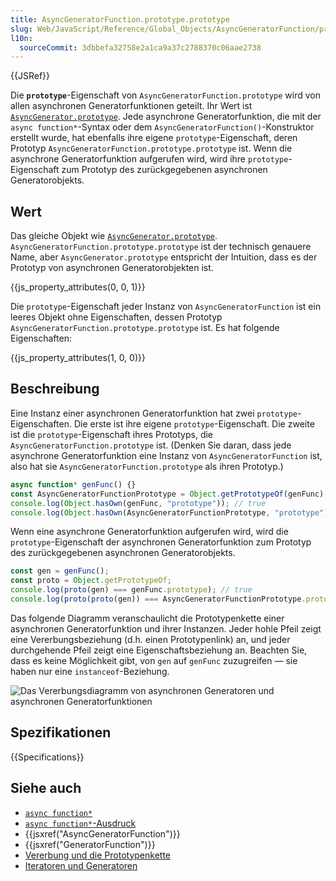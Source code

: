 ```yaml
---
title: AsyncGeneratorFunction.prototype.prototype
slug: Web/JavaScript/Reference/Global_Objects/AsyncGeneratorFunction/prototype
l10n:
  sourceCommit: 3dbbefa32758e2a1ca9a37c2788370c06aae2738
---
```


{{JSRef}}

Die **`prototype`**-Eigenschaft von `AsyncGeneratorFunction.prototype` wird von allen asynchronen Generatorfunktionen geteilt. Ihr Wert ist [`AsyncGenerator.prototype`](/de/docs/Web/JavaScript/Reference/Global_Objects/AsyncGenerator). Jede asynchrone Generatorfunktion, die mit der `async function*`-Syntax oder dem `AsyncGeneratorFunction()`-Konstruktor erstellt wurde, hat ebenfalls ihre eigene `prototype`-Eigenschaft, deren Prototyp `AsyncGeneratorFunction.prototype.prototype` ist. Wenn die asynchrone Generatorfunktion aufgerufen wird, wird ihre `prototype`-Eigenschaft zum Prototyp des zurückgegebenen asynchronen Generatorobjekts.

## Wert

Das gleiche Objekt wie [`AsyncGenerator.prototype`](/de/docs/Web/JavaScript/Reference/Global_Objects/AsyncGenerator). `AsyncGeneratorFunction.prototype.prototype` ist der technisch genauere Name, aber `AsyncGenerator.prototype` entspricht der Intuition, dass es der Prototyp von asynchronen Generatorobjekten ist.

{{js_property_attributes(0, 0, 1)}}

Die `prototype`-Eigenschaft jeder Instanz von `AsyncGeneratorFunction` ist ein leeres Objekt ohne Eigenschaften, dessen Prototyp `AsyncGeneratorFunction.prototype.prototype` ist. Es hat folgende Eigenschaften:

{{js_property_attributes(1, 0, 0)}}

## Beschreibung

Eine Instanz einer asynchronen Generatorfunktion hat zwei `prototype`-Eigenschaften. Die erste ist ihre eigene `prototype`-Eigenschaft. Die zweite ist die `prototype`-Eigenschaft ihres Prototyps, die `AsyncGeneratorFunction.prototype` ist. (Denken Sie daran, dass jede asynchrone Generatorfunktion eine Instanz von `AsyncGeneratorFunction` ist, also hat sie `AsyncGeneratorFunction.prototype` als ihren Prototyp.)

```js
async function* genFunc() {}
const AsyncGeneratorFunctionPrototype = Object.getPrototypeOf(genFunc);
console.log(Object.hasOwn(genFunc, "prototype")); // true
console.log(Object.hasOwn(AsyncGeneratorFunctionPrototype, "prototype")); // true
```

Wenn eine asynchrone Generatorfunktion aufgerufen wird, wird die `prototype`-Eigenschaft der asynchronen Generatorfunktion zum Prototyp des zurückgegebenen asynchronen Generatorobjekts.

```js
const gen = genFunc();
const proto = Object.getPrototypeOf;
console.log(proto(gen) === genFunc.prototype); // true
console.log(proto(proto(gen)) === AsyncGeneratorFunctionPrototype.prototype); // true
```

Das folgende Diagramm veranschaulicht die Prototypenkette einer asynchronen Generatorfunktion und ihrer Instanzen. Jeder hohle Pfeil zeigt eine Vererbungsbeziehung (d.h. einen Prototypenlink) an, und jeder durchgehende Pfeil zeigt eine Eigenschaftsbeziehung an. Beachten Sie, dass es keine Möglichkeit gibt, von `gen` auf `genFunc` zuzugreifen — sie haben nur eine `instanceof`-Beziehung.

![Das Vererbungsdiagramm von asynchronen Generatoren und asynchronen Generatorfunktionen](https://mdn.github.io/shared-assets/images/diagrams/javascript/asyncgeneratorfunction/prototype-chain.svg)

## Spezifikationen

{{Specifications}}

## Siehe auch

- [`async function*`](/de/docs/Web/JavaScript/Reference/Statements/async_function*)
- [`async function*`-Ausdruck](/de/docs/Web/JavaScript/Reference/Operators/async_function*)
- {{jsxref("AsyncGeneratorFunction")}}
- {{jsxref("GeneratorFunction")}}
- [Vererbung und die Prototypenkette](/de/docs/Web/JavaScript/Guide/Inheritance_and_the_prototype_chain)
- [Iteratoren und Generatoren](/de/docs/Web/JavaScript/Guide/Iterators_and_generators)
